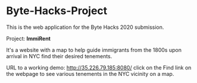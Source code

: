 # Byte-Hacks-Project
This is the web application for the Byte Hacks 2020 submission.

Project: <b>ImmiRent</b>

It's a website with a map to help guide immigrants from the 1800s upon arrival in NYC find their desired tenements.

URL to a working demo: http://35.226.79.185:8080/
click on the Find link on the webpage to see various tenements in the NYC vicinity on a map. 
